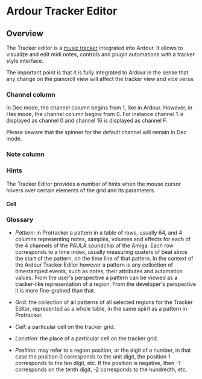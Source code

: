 # Ardour Tracker Editor

## Overview

The Tracker editor is a [music tracker](https://en.wikipedia.org/wiki/Music_tracker)
integrated into Ardour. It allows to visualize and edit midi notes, controls and
plugin automations with a tracker style interface.

The important point is that it is fully integrated to Ardour in the sense that
any change on the pianoroll view will affect the tracker view and vice versa.

### Channel column

In Dec mode, the channel column begins from 1, like in Ardour.  However, in Hex
mode, the channel column begins from 0.  For instance channel 1 is displayed as
channel 0 and channel 16 is displayed as channel F.

Please beware that the spinner for the default channel will remain in Dec mode.

### Note column

### Hints

The Tracker Editor provides a number of hints when the mouse cursor hovers over
certain elements of the grid and its parameters.

#### Cell



### Glossary

- *Pattern*: in Protracker a pattern in a table of rows, usually 64, and 4
  columns representing notes, samples, volumes and effects for each of the 4
  channels of the PAULA soundchip of the Amiga.  Each row corresponds to a time
  index, usually measuring quaters of beat since the start of the pattern, on
  the time line of that pattern.  In the context of the Ardour Tracker Editor
  however a pattern is any collection of timestamped events, such as notes,
  their attributes and automation values.  From the user's perspective a
  pattern can be viewed as a tracker-like representation of a region.  From the
  developer's perspective it is more fine-grained than that.

- *Grid*: the collection of all patterns of all selected regions for the Tracker
  Editor, represented as a whole table, in the same spirit as a pattern in
  Protracker.

- *Cell*: a particular cell on the tracker grid.

- *Location*: the place of a particular cell on the tracker grid.

- *Position*: may refer to a region position, or the digit of a number, in that
  case the position 0 corresponds to the unit digit, the position 1 corresponds
  to the ten digit, etc.  If the position is negative, then -1 corresponds on
  the tenth digit, -2 corresponds to the hundredth, etc.

